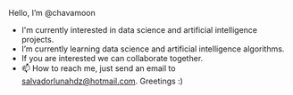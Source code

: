 Hello, I’m @chavamoon
- I'm currently interested in data science and artificial intelligence projects.
- I’m currently learning data science and artificial intelligence algorithms.
- If you are interested we can collaborate together.
- 📫 How to reach me, just send an email to salvadorlunahdz@hotmail.com.
Greetings :)

<!---
chavamoon/chavamoon is a ✨ special ✨ repository because its `README.md` (this file) appears on your GitHub profile.
You can click the Preview link to take a look at your changes.
--->
